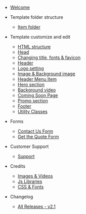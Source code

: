 <!-- _sidebar.md -->
* [Welcome](/)
- Template folder structure 
    - [Item folder](item-folder.md)
    
- Template customize and edit
     - [HTML structure](html-structure.md)
     - [Head](head.md)
     - [Changing title, fonts & favicon ](title-font-favicon.md)
     - [Header](header.md)
     - [Logo setting](logo-setting.md)
     - [Image & Background image](image-background.md)
     - [Header Menu Item](header-menu.md)
     - [Hero section](hero-section.md)
     - [Background video](background-video.md)
     - [Coming Soon Page](coming-soon.md)
     - [Promo section](promo-section.md)
     - [Footer](footer.md)
     - [Utility Classes](utility-classes.md)
- Forms
    - [Contact Us Form](contact-us.md)
    - [Get the Quote Form](get-a-quote.md)
- Customer Support
    - [Support](support.md)
- Credits
    - [Images & Videos](images-videos.md)    
    - [Js Libraries](js-libraries.md)    
    - [CSS & Fonts](css-fonts.md)    
* Changelog

    * [ All Releases - v2.1](changelog.md)

